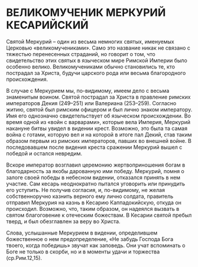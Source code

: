 # ВЕЛИКОМУЧЕНИК МЕРКУРИЙ КЕСАРИЙСКИЙ

Святой Меркурий – один из весьма немногих святых, именуемых Церковью «великомучениками». Само это название никак не связано с тяжестью перенесенных страданий, но говорит о том, что свидетельство этих святых в языческом мире Римской Империи было особенно велико. Великомучениками обычно становились те, кто пострадал за Христа, будучи царского рода или весьма благородного происхождения.

В случае с Меркурием мы, по-видимому, имеем дело с весьма знаменитым воином. Святой пострадал за Христа в правление римских императоров Декия (249–251) или Валериана (253–259). Согласно житию, святой был римским офицером и был лично знаком императору. Имя его однозначно свидетельствует об языческом происхождении. Во время одной из «войн с варварами», которые вела Империя, Меркурий накануне битвы увидел в видении крест. Возможно, это была та самая война с готами, которую вел и на которой в итоге пал Декий, став таким образом первым из римских императоров, павших во внешней войне. В последовавшем после видения креста сражении Меркурий вышел с победой и остался невредим.

Вскоре император возглавил церемонию жертвоприношения богам в благодарность за якобы дарованную ими победу. Меркурий, помня о залоге своей победы в небесном видении, отказался принять в нем участие. Сам кесарь неоднократно пытался уговорить или принудить его уступить. Не получив согласия, и, по-видимому, не желая собственноручно казнить верного ему лично солдата, правитель отправил Меркурия на казнь в Кесарию Каппадокийскую, откуда он происходил. Возможно, что, таким образом, он надеялся вызвать в святом благоговение к отеческим божествам. В Кесарии святой пребыл тверд, и был обезглавлен за веру во Христа.

Слова, услышанные Меркурием в видении, определившем божественное о нем предопределение, «Не забудь Господа Бога твоего, когда победишь» звучат как заповедь. Они учат вспоминать о Боге не только в скорби, но и в моменты удачи и торжества (ср.Рим.12,15).
